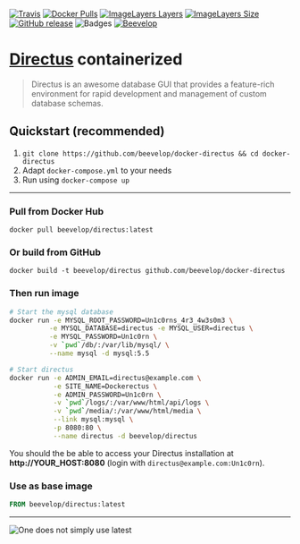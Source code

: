 [![Travis](https://shields.beevelop.com/travis/beevelop/docker-directus.svg?style=flat-square)](https://travis-ci.org/beevelop/docker-directus)
[![Docker Pulls](https://shields.beevelop.com/docker/pulls/beevelop/directus.svg?style=flat-square)](https://links.beevelop.com/d-directus)
[![ImageLayers Layers](https://shields.beevelop.com/imagelayers/layers/beevelop/directus/latest.svg?style=flat-square)](https://links.beevelop.com/d-directus)
[![ImageLayers Size](https://shields.beevelop.com/imagelayers/image-size/beevelop/directus/latest.svg?style=flat-square)](https://links.beevelop.com/d-directus)
[![GitHub release](https://shields.beevelop.com/github/release/beevelop/docker-directus.svg?style=flat-square)](https://github.com/beevelop/docker-directus/releases)
![Badges](https://shields.beevelop.com/badge/badges-7-brightgreen.svg?style=flat-square)
[![Beevelop](https://links.beevelop.com/honey-badge)](https://beevelop.com)

# [Directus](https://github.com/directus/directus) containerized

> Directus is an awesome database GUI that provides a feature-rich environment for rapid development and management of custom database schemas.

## Quickstart (recommended)
1. `git clone https://github.com/beevelop/docker-directus && cd docker-directus`
2. Adapt `docker-compose.yml` to your needs
3. Run using `docker-compose up`

----

### Pull from Docker Hub
```
docker pull beevelop/directus:latest
```

### Or build from GitHub
```
docker build -t beevelop/directus github.com/beevelop/docker-directus
```

### Then run image
```bash
# Start the mysql database
docker run -e MYSQL_ROOT_PASSWORD=Un1c0rns_4r3_4w3s0m3 \
          -e MYSQL_DATABASE=directus -e MYSQL_USER=directus \
          -e MYSQL_PASSWORD=Un1c0rn \
          -v `pwd`/db/:/var/lib/mysql/ \
          --name mysql -d mysql:5.5

# Start directus
docker run -e ADMIN_EMAIL=directus@example.com \
           -e SITE_NAME=Dockerectus \
           -e ADMIN_PASSWORD=Un1c0rn \
           -v `pwd`/logs/:/var/www/html/api/logs \
           -v `pwd`/media/:/var/www/html/media \
           --link mysql:mysql \
           -p 8080:80 \
           --name directus -d beevelop/directus
```

You should the be able to access your Directus installation at **http://YOUR_HOST:8080** (login with `directus@example.com:Un1c0rn`).

### Use as base image
```Dockerfile
FROM beevelop/directus:latest
```

----

![One does not simply use latest](https://i.imgflip.com/1fgwxr.jpg)
